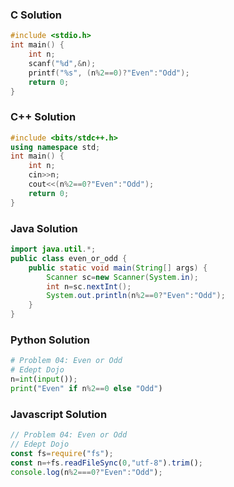 ### C Solution

```c
#include <stdio.h>
int main() {
    int n; 
    scanf("%d",&n); 
    printf("%s", (n%2==0)?"Even":"Odd");
    return 0;
}
```

### C++ Solution

```cpp
#include <bits/stdc++.h>
using namespace std;
int main() {
    int n; 
    cin>>n; 
    cout<<(n%2==0?"Even":"Odd");
    return 0;
}
```

### Java Solution

```java
import java.util.*;
public class even_or_odd {
    public static void main(String[] args) {
        Scanner sc=new Scanner(System.in); 
        int n=sc.nextInt(); 
        System.out.println(n%2==0?"Even":"Odd");
    }
}
```

### Python Solution

```python
# Problem 04: Even or Odd
# Edept Dojo
n=int(input());
print("Even" if n%2==0 else "Odd")
```

### Javascript Solution

```javascript
// Problem 04: Even or Odd
// Edept Dojo
const fs=require("fs"); 
const n=+fs.readFileSync(0,"utf-8").trim(); 
console.log(n%2===0?"Even":"Odd");
```
